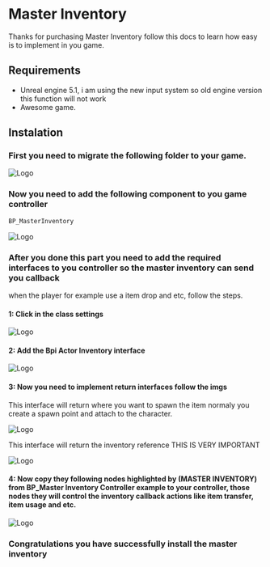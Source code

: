 
# Master Inventory

Thanks for purchasing Master Inventory follow this docs to learn how easy is to implement in you game.



## Requirements

- Unreal engine 5.1, i am using the new input system so old engine version this function will not work
- Awesome game.


## Instalation

### First you need to migrate the following folder to your game.


![Logo](https://raw.githubusercontent.com/mjgt-Studios/MasterInventoryDocs/main/img/Img1.png)


### Now you need to add the following component to you game controller

```javascript
BP_MasterInventory
```

![Logo](https://raw.githubusercontent.com/mjgt-Studios/MasterInventoryDocs/main/img/img2.png)

### After you done this part you need to add the required interfaces to you controller so the master inventory can send you callback
when the player for example use a item drop and etc, follow the steps.


#### 1: Click in the class settings

![Logo](https://raw.githubusercontent.com/mjgt-Studios/MasterInventoryDocs/main/img/img3.png)

#### 2: Add the Bpi Actor Inventory interface

![Logo](https://raw.githubusercontent.com/mjgt-Studios/MasterInventoryDocs/main/img/img4.png)

#### 3: Now you need to implement return interfaces follow the imgs

This interface will return where you want to spawn the item normaly you create a spawn point and attach to the character.

![Logo](https://raw.githubusercontent.com/mjgt-Studios/MasterInventoryDocs/main/img/img5.png)

This interface will return the inventory reference THIS IS VERY IMPORTANT

![Logo](https://raw.githubusercontent.com/mjgt-Studios/MasterInventoryDocs/main/img/img6.png)

#### 4: Now copy they following nodes highlighted by (MASTER INVENTORY) from BP_Master Inventory Controller example to your controller, those nodes they will control the inventory callback actions like item transfer, item usage and etc.

![Logo](https://raw.githubusercontent.com/mjgt-Studios/MasterInventoryDocs/main/img/img7.png)

 ### Congratulations you have successfully install the master inventory
